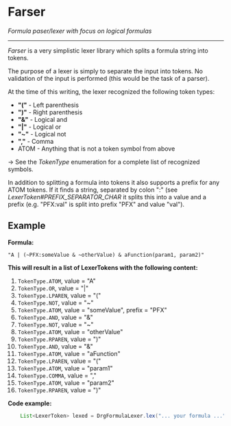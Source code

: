Farser
========

*Formula paser/lexer with focus on logical formulas*

------

*Farser* is a very simplistic lexer library which splits a formula string into tokens.

The purpose of a lexer is simply to separate the input into tokens. No validation of the input is performed (this would be the task of a parser).

At the time of this writing, the lexer recognized the following token types:
  
  * **"("** - Left parenthesis
  * **")"** - Right parenthesis
  * **"&"** - Logical and
  * **"|"** - Logical or
  * **"~"** - Logical not
  * **","** - Comma
  * ATOM - Anything that is not a token symbol from above
  
  -> See the *TokenType* enumeration for a complete list of recognized symbols.
  
In addition to splitting a formula into tokens it also supports a prefix for any ATOM tokens. If it finds a string, separated by colon ":" (see *LexerToken#PREFIX_SEPARATOR_CHAR* it splits this into a value and a prefix (e.g. "PFX:val" is split into prefix "PFX" and value "val").
 

Example
---------

**Formula:**

`"A | (~PFX:someValue & ~otherValue) & aFunction(param1, param2)"`

**This will result in a list of LexerTokens with the following content:**

  1. `TokenType.ATOM`, value = "A"
  2. `TokenType.OR`, value = "|"
  3. `TokenType.LPAREN`, value = "("
  4. `TokenType.NOT`, value = "~"
  5. `TokenType.ATOM`, value = "someValue", prefix = "PFX"
  6. `TokenType.AND`, value = "&"
  7. `TokenType.NOT`, value = "~"
  8. `TokenType.ATOM`, value = "otherValue"
  9. `TokenType.RPAREN`, value = ")"
  10. `TokenType.AND`, value = "&"
  11. `TokenType.ATOM`, value = "aFunction"
  12. `TokenType.LPAREN`, value = "("
  13. `TokenType.ATOM`, value = "param1"
  14. `TokenType.COMMA`, value = ","
  15. `TokenType.ATOM`, value = "param2"
  16. `TokenType.RPAREN`, value = ")"

**Code example:**

```java
    List<LexerToken> lexed = DrgFormulaLexer.lex("... your formula ...");

```


